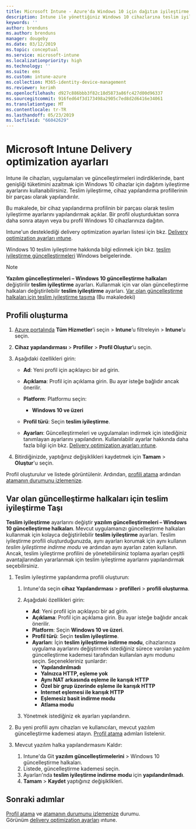 ```yaml
---
title: Microsoft Intune - Azure'da Windows 10 için dağıtım iyileştirme ayarlarını | Microsoft Docs
description: Intune ile yönettiğiniz Windows 10 cihazlarına teslim iyileştirme kullanımını yapılandırın. Intune, internet'ten güncelleştirmeleri yüklemek için bir cihaz yapılandırma profili oluşturma. Ayrıca var olan güncelleştirme halkaları teslim iyileştirme profiliyle nasıl değiştirileceğini bakın.
keywords: ''
author: brenduns
ms.author: brenduns
manager: dougeby
ms.date: 03/12/2019
ms.topic: conceptual
ms.service: microsoft-intune
ms.localizationpriority: high
ms.technology: ''
ms.suite: ems
ms.custom: intune-azure
ms.collection: M365-identity-device-management
ms.reviewer: kerimh
ms.openlocfilehash: d927c886bbb3f82c18d5873a86fc427d00d96337
ms.sourcegitcommit: 916fed64f3d173498a2905c7ed8d2d6416e34061
ms.translationtype: MT
ms.contentlocale: tr-TR
ms.lasthandoff: 05/23/2019
ms.locfileid: "66042629"
---
```

# <a name="delivery-optimization-settings-in-microsoft-intune"></a>Microsoft Intune Delivery optimization ayarları

Intune ile cihazları, uygulamaları ve güncelleştirmeleri indirdiklerinde, bant genişliği tüketimini azaltmak için Windows 10 cihazlar için dağıtım iyileştirme ayarlarını kullanabilirsiniz. Teslim iyileştirme, cihaz yapılandırma profillerinin bir parçası olarak yapılandırılır.  

Bu makalede, bir cihaz yapılandırma profilinin bir parçası olarak teslim iyileştirme ayarlarını yapılandırmak açıklar. Bir profil oluşturduktan sonra daha sonra atayın veya bu profil Windows 10 cihazlarınıza dağıtın. 

Intune'un desteklediği delivery optimization ayarları listesi için bkz. [Delivery optimization ayarları ıntune](delivery-optimization-settings.md).  

Windows 10 teslim iyileştirme hakkında bilgi edinmek için bkz. [teslim iyileştirme güncelleştirmeleri](https://docs.microsoft.com/windows/deployment/update/waas-delivery-optimization) Windows belgelerinde.  


> [!NOTE]
> **Yazılım güncelleştirmeleri – Windows 10 güncelleştirme halkaları** değiştirilir **teslim iyileştirme** ayarları. Kullanmak için var olan güncelleştirme halkaları değiştirilebilir **teslim iyileştirme** ayarları. [Var olan güncelleştirme halkaları için teslim iyileştirme taşıma](#move-existing-update-rings-to-delivery-optimization) (Bu makaledeki) 
## <a name="create-the-profile"></a>Profili oluşturma

1. [Azure portalında](https://portal.azure.com) **Tüm Hizmetler**’i seçin > **Intune**’u filtreleyin > **Intune**’u seçin.

2. **Cihaz yapılandırması** > **Profiller** > **Profil Oluştur**’u seçin.

3. Aşağıdaki özellikleri girin:

    - **Ad**: Yeni profil için açıklayıcı bir ad girin.
    - **Açıklama**: Profil için açıklama girin. Bu ayar isteğe bağlıdır ancak önerilir.
    - **Platform**: Platformu seçin:  

        - **Windows 10 ve üzeri**

    - **Profil türü**: Seçin **teslim iyileştirme**.
    - **Ayarları**: Güncelleştirmeleri ve uygulamaları indirmek için istediğiniz tanımlayan ayarlarını yapılandırın. Kullanılabilir ayarlar hakkında daha fazla bilgi için bkz. [Delivery optimization ayarları ıntune](delivery-optimization-settings.md).

4. Bitirdiğinizde, yaptığınız değişiklikleri kaydetmek için **Tamam** > **Oluştur**'u seçin.

Profil oluşturulur ve listede görüntülenir. Ardından, [profili atama](device-profile-assign.md) ardından [atamanın durumunu izlemenize](device-profile-monitor.md).

## <a name="move-existing-update-rings-to-delivery-optimization"></a>Var olan güncelleştirme halkaları için teslim iyileştirme Taşı

**Teslim iyileştirme** ayarlarını değiştir **yazılım güncelleştirmeleri – Windows 10 güncelleştirme halkaları**. Mevcut uygulamanızı güncelleştirme halkaları kullanmak için kolayca değiştirilebilir **teslim iyileştirme** ayarları. Teslim iyileştirme profili oluşturduğunuzda, aynı ayarları korumak için aynı kullanın *teslim iyileştirme indirme modu* ve ardından aynı ayarları zaten kullanın. Ancak, teslim iyileştirme profilini de yönetebilirsiniz toplama ayarları çeşitli avantajlarından yararlanmak için teslim iyileştirme ayarlarını yapılandırmak seçebilirsiniz.

1. Teslim iyileştirme yapılandırma profili oluşturun:

    1. Intune'da seçin **cihaz Yapılandırması** > **profilleri** > **profili oluşturma**.
    2. Aşağıdaki özellikleri girin:

        - **Ad**: Yeni profil için açıklayıcı bir ad girin.
        - **Açıklama**: Profil için açıklama girin. Bu ayar isteğe bağlıdır ancak önerilir.
        - **Platform**: Seçin **Windows 10 ve üzeri**.
        - **Profil türü**: Seçin **teslim iyileştirme**.
        - **Ayarları**: İçin **teslim iyileştirme indirme modu**, cihazlarınıza uygulama ayarlarını değiştirmek istediğiniz sürece varolan yazılım güncelleştirme kademesi tarafından kullanılan aynı modunu seçin. Seçenekleriniz şunlardır:
            - **Yapılandırılmadı**
            - **Yalnızca HTTP, eşleme yok**
            - **Aynı NAT arkasında eşleme ile karışık HTTP**
            - **Özel bir grup üzerinde eşleme ile karışık HTTP**
            - **Internet eşlemesi ile karışık HTTP**
            - **Eşlemesiz basit indirme modu**
            - **Atlama modu**
    3. Yönetmek istediğiniz ek ayarları yapılandırın.
1. Bu yeni profili aynı cihazları ve kullanıcıları, mevcut yazılım güncelleştirme kademesi atayın. [Profil atama](device-profile-assign.md) adımları listelenir.

3. Mevcut yazılım halka yapılandırmasını Kaldır:
    1. Intune'da Git **yazılım güncelleştirmelerini** > Windows 10 güncelleştirme halkaları.
    2. Listede, güncelleştirme kademesi seçin.
    3. Ayarları'nda **teslim iyileştirme indirme modu** için **yapılandırılmadı**.
    4. **Tamam** > **Kaydet** yaptığınız değişiklikleri.

## <a name="next-steps"></a>Sonraki adımlar

[Profil atama](device-profile-assign.md) ve [atamanın durumunu izlemenize](device-profile-monitor.md) durumu.  
Görünüm [delivery optimization ayarları](delivery-optimization-settings.md) ıntune.
